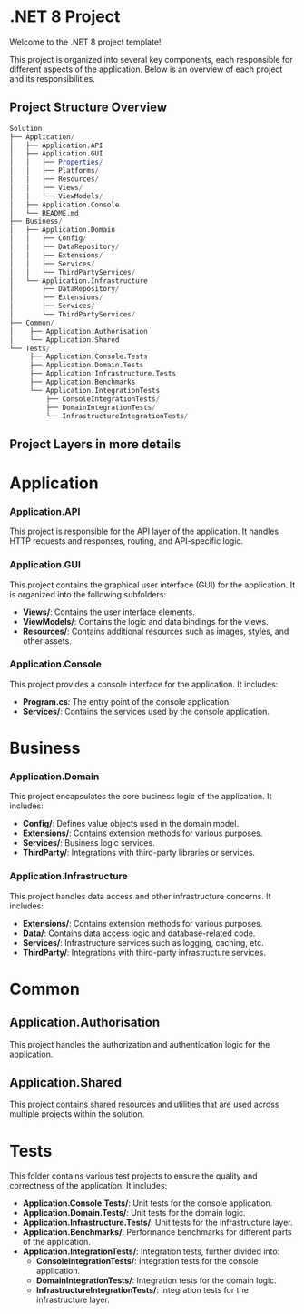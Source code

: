 ﻿# .NET 8 Project

Welcome to the .NET 8 project template! 

This project is organized into several key components, each responsible for different aspects of the application. Below is an overview of each project and its responsibilities.

## Project Structure Overview

```mathematica
Solution
├── Application/
│   ├── Application.API
│   ├── Application.GUI
│   │   ├── Properties/
│   │   ├── Platforms/
│   │   ├── Resources/
│   │   ├── Views/
│   │   └── ViewModels/
│   ├── Application.Console
│   └── README.md
├── Business/
│   ├── Application.Domain
│   │   ├── Config/
│   │   ├── DataRepository/
│   │   ├── Extensions/
│   │   ├── Services/
│   │   └── ThirdPartyServices/
│   └── Application.Infrastructure
│       ├── DataRepository/
│       ├── Extensions/
│       ├── Services/
│       └── ThirdPartyServices/
├── Common/
│    ├── Application.Authorisation
│    └── Application.Shared
└── Tests/
     ├── Application.Console.Tests
     ├── Application.Domain.Tests
     ├── Application.Infrastructure.Tests
     ├── Application.Benchmarks
     └── Application.IntegrationTests
         ├── ConsoleIntegrationTests/
         ├── DomainIntegrationTests/
         └── InfrastructureIntegrationTests/
```


## Project Layers in more details

# Application
### Application.API
This project is responsible for the API layer of the application. It handles HTTP requests and responses, routing, and API-specific logic.

### Application.GUI
This project contains the graphical user interface (GUI) for the application. It is organized into the following subfolders:
- **Views/**: Contains the user interface elements.
- **ViewModels/**: Contains the logic and data bindings for the views.
- **Resources/**: Contains additional resources such as images, styles, and other assets.

### Application.Console
This project provides a console interface for the application. It includes:
- **Program.cs**: The entry point of the console application.
- **Services/**: Contains the services used by the console application.

# Business
### Application.Domain
This project encapsulates the core business logic of the application. It includes:
- **Config/**: Defines value objects used in the domain model.
- **Extensions/**: Contains extension methods for various purposes.
- **Services/**: Business logic services.
- **ThirdParty/**: Integrations with third-party libraries or services.

### Application.Infrastructure
This project handles data access and other infrastructure concerns. It includes:
- **Extensions/**: Contains extension methods for various purposes.
- **Data/**: Contains data access logic and database-related code.
- **Services/**: Infrastructure services such as logging, caching, etc.
- **ThirdParty/**: Integrations with third-party infrastructure services.

# Common
## Application.Authorisation
This project handles the authorization and authentication logic for the application.

## Application.Shared
This project contains shared resources and utilities that are used across multiple projects within the solution.

# Tests
This folder contains various test projects to ensure the quality and correctness of the application. It includes:
- **Application.Console.Tests/**: Unit tests for the console application.
- **Application.Domain.Tests/**: Unit tests for the domain logic.
- **Application.Infrastructure.Tests/**: Unit tests for the infrastructure layer.
- **Application.Benchmarks/**: Performance benchmarks for different parts of the application.
- **Application.IntegrationTests/**: Integration tests, further divided into:
  - **ConsoleIntegrationTests/**: Integration tests for the console application.
  - **DomainIntegrationTests/**: Integration tests for the domain logic.
  - **InfrastructureIntegrationTests/**: Integration tests for the infrastructure layer.